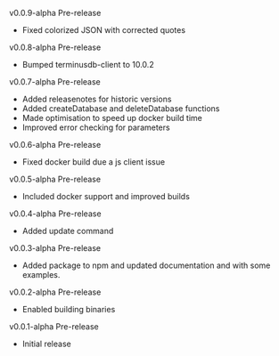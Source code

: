 v0.0.9-alpha Pre-release
* Fixed colorized JSON with corrected quotes

v0.0.8-alpha Pre-release
* Bumped terminusdb-client to 10.0.2

v0.0.7-alpha Pre-release
* Added releasenotes for historic versions
* Added createDatabase and deleteDatabase functions
* Made optimisation to speed up docker build time
* Improved error checking for parameters

v0.0.6-alpha Pre-release
* Fixed docker build due a js client issue

v0.0.5-alpha Pre-release
* Included docker support and improved builds

v0.0.4-alpha Pre-release
* Added update command

v0.0.3-alpha Pre-release
* Added package to npm and updated documentation and with some examples.

v0.0.2-alpha Pre-release
* Enabled building binaries

v0.0.1-alpha Pre-release
* Initial release
